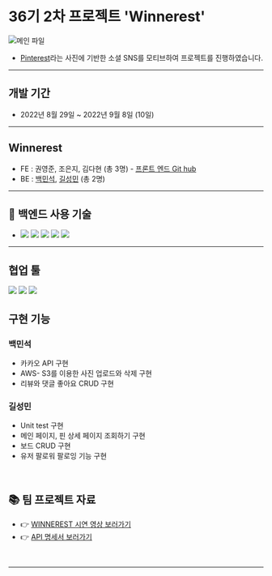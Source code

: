 # 36기 2차 프로젝트 'Winnerest'



 ![메인 파일](https://img1.daumcdn.net/thumb/R1280x0/?scode=mtistory2&fname=https%3A%2F%2Fblog.kakaocdn.net%2Fdn%2F9Cp4b%2FbtrLMzIWjfm%2FQfmklxGjs9MGLKSHHmx0eK%2Fimg.png)
 
 
- [Pinterest](https://www.pinterest.co.kr/)라는 사진에 기반한 소셜 SNS를 모티브하여 프로젝트를 진행하였습니다. 

<hr/>

## 개발 기간
- 2022년 8월 29일 ~ 2022년 9월 8일 (10일)

<hr/>

## Winnerest
- FE : 권영준, 조은지, 김다현 (총 3명) - [프론트 엔드 Git hub](https://github.com/wecode-bootcamp-korea/36-2nd-Winnerest-frontend)
- BE : [백민석](https://github.com/sk8ilar), [길성민](https://github.com/Seongmin-Gil) (총 2명)

<hr/>

## &#127919; 백엔드 사용 기술 
- <img src="https://img.shields.io/badge/Node.js-339933?style=for-the-badge&logo=Node.js&logoColor=white"> <img src="https://img.shields.io/badge/Mysql 8.0-4479A1?style=for-the-badge&logo=Mysql&logoColor=white"> <img src="https://img.shields.io/badge/express-000000?style=for-the-badge&logo=express&logoColor=white">
 <img src="https://img.shields.io/badge/Nodemon-76D04B?style=for-the-badge&logo=Nodemon&logoColor=white"> <img src="https://img.shields.io/badge/jsonwebtokens-000000?style=for-the-badge&logo=jsonwebtokens&logoColor=white">

<hr/>

 ## 협업 툴
 <img src="https://img.shields.io/badge/Notion-1c1c1c?style=flat-square&logo=Notion&logoColor=white"/> <img src="https://img.shields.io/badge/Slack-553830?style=flat-square&logo=Slack&logoColor=white"/>
 <img src="https://img.shields.io/badge/Trello-%23026AA7.svg?style=flat-square&logo=Trello&logoColor=white">

 
## 구현 기능 
 ### 백민석 
 - 카카오 API 구현 
 - AWS- S3를 이용한 사진 업로드와 삭제 구현 
 - 리뷰와 댓글 좋아요 CRUD 구현

 ### 길성민 
 - Unit test 구현 
 - 메인 페이지, 핀 상세 페이지 조회하기 구현
 - 보드 CRUD 구현 
 - 유저 팔로워 팔로잉 기능 구현 

<br/>

## &#128218; 팀 프로젝트 자료

 - &#128073; [WINNEREST 시연 영상 보러가기](https://www.youtube.com/watch?v=ylfITz5h1ps)
 - &#128073; [API 명세서 보러가기](https://docs.google.com/spreadsheets/d/1jLSj36m0BL2PonqRvVI3LOHWBiAV-856DLTmXqWqwT0/edit#gid=0)

<br/>


---
